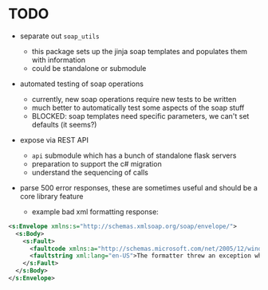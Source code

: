 # TODO

+ separate out `soap_utils`
    + this package sets up the jinja soap templates and populates them
      with information
    + could be standalone or submodule

+ automated testing of soap operations
    + currently, new soap operations require new tests to be written
    + much better to automatically test some aspects of the soap stuff
    + BLOCKED: soap templates need specific parameters, we can't set defaults (it seems?)

+ expose via REST API
    + `api` submodule which has a bunch of standalone flask servers
    + preparation to support the c# migration
    + understand the sequencing of calls

+ parse 500 error responses, these are sometimes useful and should be a core library feature
    + example bad xml formatting response:
```xml
<s:Envelope xmlns:s="http://schemas.xmlsoap.org/soap/envelope/">
  <s:Body>
    <s:Fault>
      <faultcode xmlns:a="http://schemas.microsoft.com/net/2005/12/windowscommunicationfoundation/dispatcher">a:DeserializationFailed</faultcode>
      <faultstring xml:lang="en-US">The formatter threw an exception while trying to deserialize the message: There was an error while trying to deserialize parameter http://www.blaise.com/deploy/2013/03:value. The InnerException message was 'Invalid enum value 'slave' cannot be deserialized into type 'StatNeth.Blaise.Administer.DataContract.Deploy.ServerType'. Ensure that the necessary enum values are present and are marked with EnumMemberAttribute attribute if the type has DataContractAttribute attribute.'.  Please see InnerException for more details.</faultstring>
    </s:Fault>
  </s:Body>
</s:Envelope>
```
